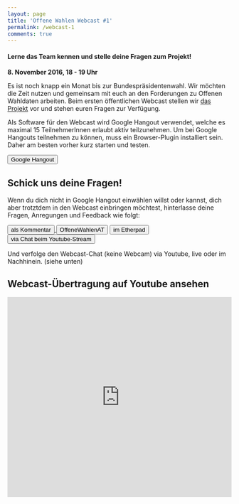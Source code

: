 ```yaml
---
layout: page
title: 'Offene Wahlen Webcast #1'
permalink: /webcast-1
comments: true
---
```


<h4 class="text-center lead">Lerne das Team kennen und stelle deine Fragen zum Projekt!</h4>

<div class="col-xs-12 col-sm-10 col-sm-offset-1 intro-webcast">
<p><strong>8. November 2016, 18 - 19 Uhr</strong></p>
<p>Es ist noch knapp ein Monat bis zur Bundespräsidentenwahl. Wir möchten die Zeit nutzen und gemeinsam mit euch an den Forderungen zu Offenen Wahldaten arbeiten. Beim ersten öffentlichen Webcast stellen wir <a href="/ueber-uns" title="Über uns">das Projekt</a> vor und stehen euren Fragen zur Verfügung.</p>
</div>

<div class="col-xs-12">
<p>Als Software für den Webcast wird Google Hangout verwendet, welche es maximal 15 TeilnehmerInnen erlaubt aktiv teilzunehmen. Um bei Google Hangouts teilnehmen zu können, muss ein Browser-Plugin installiert sein. Daher am besten vorher kurz starten und testen.</p>
<a href="https://hangouts.google.com/hangouts/_/ytl/xxxCapOs7Jx6CuB_I8kfZNiCorAgOGeRev7h_dkjVQQ=?hl=de_DE&authuser=1" title="Google Hangout" class="col-xs-12"><button class="button-border-red">Google Hangout</button></a>
</div>

<h2 class="text-center">Schick uns deine Fragen!</h2>
<p>Wenn du dich nicht in Google Hangout einwählen willst oder kannst, dich aber trotztdem in den Webcast einbringen möchtest, hinterlasse deine Fragen, Anregungen und Feedback wie folgt:</p>
<a href="#disqus_thread" title="Kommentar" class="col-xs-12 col-sm-6"><button class="button-border-red">als Kommentar</button>
<a href="https://twitter.com/search?f=tweets&q=%23OffeneWahlenAT&src=typd" title="OffeneWahlenAT" class="col-xs-12 col-sm-6"><button class="button-border-red"><i class="fa fa-hashtag" aria-hidden="true"></i>OffeneWahlenAT</button></a>
<a href="http://pad.okfn.org/p/OffeneWahlenAT-Public-Hangout" title="Etherpad" class="col-xs-12 col-sm-6"><button class="button-border-red">im Etherpad</button></a>
<a href="https://www.youtube.com/watch?v=OHw4cCBajiQ" title="Youtube-Übertragung" class="col-xs-12 col-sm-6"><button class="button-border-red">via Chat beim Youtube-Stream</button></a>

Und verfolge den Webcast-Chat (keine Webcam) via Youtube, live oder im Nachhinein. (siehe unten)

<h2 class="text-center">Webcast-Übertragung auf Youtube ansehen</h2>
<iframe width="100%" height="450" src="https://www.youtube.com/embed/OHw4cCBajiQ" frameborder="0" allowfullscreen></iframe>
